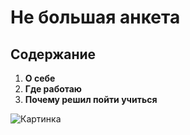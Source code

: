 # Не большая анкета

## Содержание

1. **О себе**
2. **Где работаю**
3. **Почему решил пойти учиться**

![Картинка](https://www.opentv.tv/wp-content/uploads/2021/03/shutterstock_701884420-1024x604.jpg)

